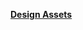 [**Design Assets**](https://www.figma.com/proto/Q8CtidEP8sU6s2SUNfTGK6G3/Do-you-like-this-movie%3F?scaling=contain&node-id=1%3A2)
